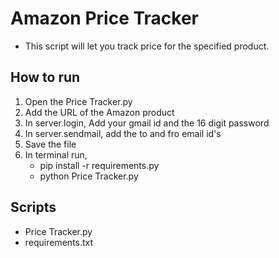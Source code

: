 # Amazon Price Tracker

- This script will let you track price for the specified product. 



## How to run
1. Open the Price Tracker.py
2. Add the URL of the Amazon product
3. In server.login, Add your gmail id and the 16 digit password 
4. In server.sendmail, add the to and fro email id's
5. Save the file
6. In terminal run, 
    -  pip install -r requirements.py
    -  python Price Tracker.py 

## Scripts
- Price Tracker.py
- requirements.txt
